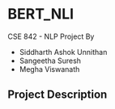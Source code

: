 # BERT_NLI  
CSE 842 - NLP Project
By
- Siddharth Ashok Unnithan
- Sangeetha Suresh
- Megha Viswanath

## Project Description
